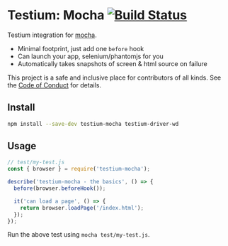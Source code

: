 # Testium: Mocha [![Build Status](https://travis-ci.org/testiumjs/testium-mocha.svg?branch=master)](https://travis-ci.org/testiumjs/testium-mocha)

Testium integration for [mocha](https://mochajs.org/).

* Minimal footprint, just add one `before` hook
* Can launch your app, selenium/phantomjs for you
* Automatically takes snapshots of screen & html source on failure

This project is a safe and inclusive place
for contributors of all kinds.
See the [Code of Conduct](CODE_OF_CONDUCT.md)
for details.

## Install

```bash
npm install --save-dev testium-mocha testium-driver-wd
```

## Usage

```js
// test/my-test.js
const { browser } = require('testium-mocha');

describe('testium-mocha - the basics', () => {
  before(browser.beforeHook());

  it('can load a page', () => {
    return browser.loadPage('/index.html');
  });
});
```

Run the above test using `mocha test/my-test.js`.
